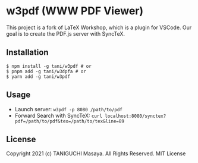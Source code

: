 # w3pdf (WWW PDF Viewer)

This project is a fork of LaTeX Workshop, which is a plugin for VSCode.
Our goal is to create the PDF.js server with SyncTeX.

## Installation

```
$ npm install -g tani/w3pdf # or
$ pnpm add -g tani/w3dpfa # or
$ yarn add -g tani/w3pdf
```

## Usage

- Launch server: `w3pdf -p 8080 /path/to/pdf`
- Forward Search with SyncTeX: `curl localhost:8080/synctex?pdf=/path/to/pdf&tex=/path/to/tex&line=89`

## License

Copyright 2021 (c) TANIGUCHI Masaya. All Rights Reserved. MIT License
